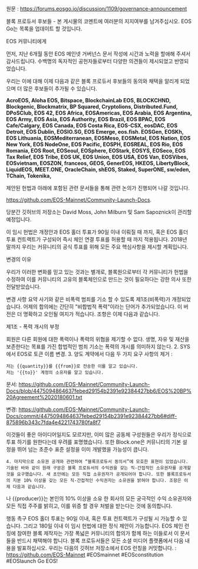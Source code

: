 원문 : https://forums.eosgo.io/discussion/1109/governance-announcement


블록 프로듀서 후보들 - 본 게시물의 코멘트에 여러분의 지지여부를 남겨주십시오. EOS Go는 목록을 업데이트 할 것입니다.

EOS 커뮤니티에게
 
먼저, 지난 6개월 동안 EOS 메인넷 거버넌스 문서 작성에 시간과 노력을 할애해 주셔서 감사드립니다. 수백명의 독자적인 공헌자들로부터 다양한 의견들이 제시되었고 반영되었습니다.
 
우리는 이에 대해 이제 다음과 같은 블록 프로듀서 후보들의 동의와 채택을 알리게 되었으며 더 많은 후보들이 추가될 수 있습니다.
 
**AcroEOS, Aloha EOS, Bitspace, BlockchainLab EOS, BLOCKCHND, Blockgenic, Blockmatrix, BP Squared, Cryptolions, Distributed.Fund, DPoSClub, EOS 42, EOS Africa, EOSAmericas, EOS Arabia, EOS Argentina, EOS Army, EOS Asia, EOS Authority, EOS Brazil, EOS BPAC, EOS Cafe/Calgary, EOS Canada, EOS Costa Rica, EOS-CSX, eosDAC, EOS Detroit, EOS Dublin, EOSIO.SG, EOS Emerge, eos.fish. EOSGen, EOSKh, EOS Lithuania, EOSMediterranean, EOSMeso, EOSMetal, EOS Nation, EOS New York, EOS NodeOne, EOS Pacific, EOSPH, EOSREAL, EOS Rio, EOS Romania, EOS Root, EOSeoul, EOSphere, EOStark, EOSYS, EOSeco, EOS Tax Relief, EOS Tribe, EOS UK, EOS Union, EOS USA, EOS Van, EOSVibes, EOSvietnam, EOSZON, franceos, GEOS, GenerEOS, HKEOS, LibertyBlock, LiquidEOS, MEET.ONE, OracleChain, shEOS, Staked, SuperONE, sw/eden, TChain, Tokenika,**
 
제안된 헌법과 아래에 포함된 관련 문서들을 통해 관련 논의가 진행되어 나갈 것입니다. 
 
https://github.com/EOS-Mainnet/Community-Launch-Docs.
 
당분간 깃허브의 저장소는 David Moss, John Milburn 및 Sam Sapoznick이 관리할 예정입니다.
 
이 임시 헌법은 개정안과 EOS 홀더 투표가 90일 이내 이뤄질 때 까지, 혹은 EOS 홀더 투표 컨트랙트가 구성되어 즉시 체인 연결 투표를 허용할 때 까지 적용됩니다. 2018년 말까지 우리는 커뮤니티의 공식 투표를 위해 모든 주요 핵심사항을 제시할 계획입니다.
 
변경의 이유
 
우리가 이러한 변화를 믿고 있는 것과는 별개로, 블록원으로부터 각 커뮤니티가 헌법을 수정하여 이를 커뮤니티의 고유의 블록체인으로 만드는 것이 필요하다는 강한 의사 또한 전달받았습니다.
 
변경 사항 요약 
사기와 같은 비폭력 범죄를 기소 할 수 있도록 제1조(비폭력)가 개정되었습니다. 어제의 합의에는 간단히 "비합법적 폭력"이라는 단어가 추가되었습니다. 이 버전은 더 명확하고 오인될 여지가 적습니다. 
조항은 이제 다음과 같습니다.
 
제1조 -  폭력 개시의 부정
 
회원은 다른 회원에 대한 폭력이나 폭력의 위협을 제기할 수 없다. 생명, 자유 및 재산을 보존한다는 목표를 가진 합법적인 범죄 기소는 폭력의 개시를 의미하지 않는다.
2. SYS에서 EOS로 토큰 이름 변경.
3. 양도 계약에서 다음 두 가지 요구 사항의 제거 :
		
	저는 {{quantity}}를 {{from}}로 전송한 이를 알고 있습니다.
	저는 '{{to}}' 계정의 소유자를 알고 있습니다.
 
문서:
https://github.com/EOS-Mainnet/Community-Launch-Docs/blob/4475094864637febed29154b2391e92384427bb6/EOS%20BP%20Agreement%2020180601.txt

 
변경:
https://github.com/EOS-Mainnet/Community-Launch-Docs/commit/4475094864637febed29154b2391e92384427bb6#diff-875896b343c7fda4e4221743780fa8f7
 
이것들이 좋은 아이디어일지도 모르지만, 이미 많은 공동체 구성원들은 우리가 정식으로 투표 하기를 원한다는데 우려를 표명했습니다. 또한 Block.one은 커뮤니티의 기본 설정을 뛰어 넘는 초준수 표준 설정을 이미 개발했을 가능성이 큽니다.

	4. 마지막으로 소유권 공개와 관련하여 “블록프로듀서 동의서”에 모호한 표현이 있었습니다. 기술된 바와 같이 원래 구문은 블록 프로듀서의 수익권을 갖는 직-간접적인 소유권자를 공개할 것을 요구했습니다. 새 초안에는 모든 직접 소유권자가 공개되어야 합니다. 또한 블록프로듀서의 지분 10% 이상을 갖는 모든 직-간접적인 수익권자는 소유권을 밝혀야 합니다. 조항은 이제 다음과 같습니다.
 
나  {{producer}}는 본인의 10% 이상을 소유 한 회사의 모든 궁극적인 수익 소유권자와 모든 직접 주주를 밝히고, 이를 위증 할 경우 처벌을 받는다는 것에 동의합니다.
 
행동 촉구
EOS 홀더 투표는 90일 이내, 혹은 투표 컨트랙트가 구성될 시 가능할 수 있습니다. 그리고 180일 이내 이 임시 헌법에 대한 정식 제안이 가능합니다.
EOS 체인 런칭에 참여한 블록 제작자는 가장 폭넓은 커뮤니티의 합의가 함께 하는 이들로서 이 문서들을 반드시 채택해야 합니다. 
블록 프로듀서들은 모든 소셜 미디어 플랫폼에서 다음 내용을 발표하십시오.
우리는 다음의 깃허브 저장소에서 EOS 런칭을 커밋합니다. : https://github.com/EOS-Mainnet
#EOSmainnet
#EOSconstitution
#EOSlaunch
Go EOS!

